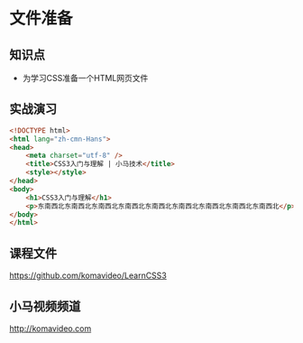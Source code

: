 文件准备
========

## 知识点

* 为学习CSS准备一个HTML网页文件

## 实战演习

~~~html
<!DOCTYPE html>
<html lang="zh-cmn-Hans">
<head>
    <meta charset="utf-8" />
    <title>CSS3入门与理解 | 小马技术</title>
    <style></style>
</head>
<body>
    <h1>CSS3入门与理解</h1>
    <p>东南西北东南西北东南西北东南西北东南西北东南西北东南西北东南西北东南西北</p>
</body>
</html>
~~~

## 课程文件

https://github.com/komavideo/LearnCSS3

## 小马视频频道

http://komavideo.com
